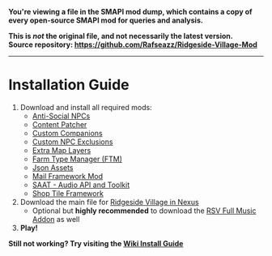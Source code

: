 **You're viewing a file in the SMAPI mod dump, which contains a copy of every open-source SMAPI mod
for queries and analysis.**

**This is _not_ the original file, and not necessarily the latest version.**  
**Source repository: https://github.com/Rafseazz/Ridgeside-Village-Mod**

----

# Installation Guide


1. Download and install all required mods:
	* [Anti-Social NPCs](https://www.nexusmods.com/stardewvalley/mods/5371 "Anti-Social NPCs")
	* [Content Patcher](https://www.nexusmods.com/stardewvalley/mods/1915 "Content Patcher")
	* [Custom Companions](https://www.nexusmods.com/stardewvalley/mods/8626 "Custom Companions")
	* [Custom NPC Exclusions](https://www.nexusmods.com/stardewvalley/mods/7089 "Custom NPC Exclusions")
	* [Extra Map Layers](https://www.nexusmods.com/stardewvalley/mods/9633 "Extra Map Layers")
	* [Farm Type Manager (FTM)](https://www.nexusmods.com/stardewvalley/mods/3231 "Farm Type Manager")
	* [Json Assets](https://www.nexusmods.com/stardewvalley/mods/1720 "Json Assets")
	* [Mail Framework Mod](https://www.nexusmods.com/stardewvalley/mods/1536 "Mail Framework")
	* [SAAT - Audio API and Toolkit](https://www.nexusmods.com/stardewvalley/mods/10747 "SAAT")
	* [Shop Tile Framework](https://www.nexusmods.com/stardewvalley/mods/5005 "Shop Tile Framework")
2. Download the main file for [Ridgeside Village in Nexus](https://www.nexusmods.com/stardewvalley/mods/7286?tab=files "Download RSV")
	* Optional but **highly recommended** to download the  [RSV Full Music Addon](https://www.nexusmods.com/stardewvalley/mods/7286?tab=files "Download RSV") as well 
3. **Play!**

**Still not working? Try visiting the [Wiki Install Guide](https://ridgeside.fandom.com/wiki/Install_Guide "Installing RSV for Dummies")**